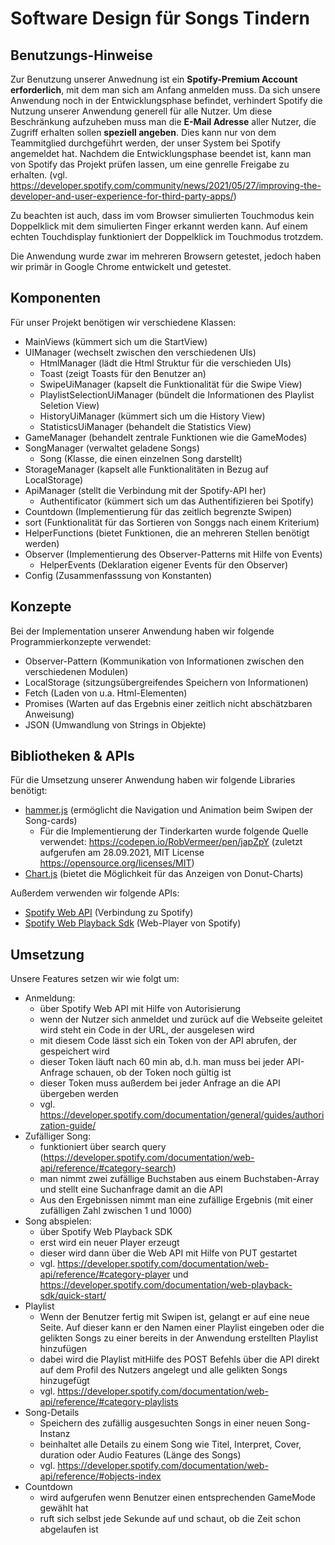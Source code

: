 # Software Design für Songs Tindern #

[comment]:# (Beschreiben Sie hier die intendierte Code-Struktur Ihrer Anwendung. Notieren Sie wesentliche Module oder Konzepte, entlang derer sich Ihre Anwendung strukturieren lässt. Gehen Sie dabei auch auf grundlegende Architekturen, z.B. die Unterscheidung von Server- und Client-Anwendung ein und beschreiben Sie die Art und Weise, wie Teilkomponenten miteinander kommunizieren werden. Entwerfen Sie Strukturen und Vorgaben für zentrale Datenobjekte und geben Sie an, welche Teilbereiche der Anwendung unter Verwendung externe APIs oder Bibliotheken umgesetzt werden sollen. Erweitern und Überarbeiten Sie dieses Dokument im Verlauf des Projektes. Hier soll stets eine aktuelle Dokumentation des aktuell geplanten bzw. umgesetzten Software Designs einsehbar sein.)

## Benutzungs-Hinweise ##

Zur Benutzung unserer Anwednung ist ein **Spotify-Premium Account erforderlich**, mit dem man sich am Anfang anmelden muss. Da sich unsere Anwendung noch in der Entwicklungsphase befindet, verhindert Spotify die Nutzung unserer Anwendung generell für alle Nutzer. Um diese Beschränkung aufzuheben muss man die **E-Mail Adresse** aller Nutzer, die Zugriff erhalten sollen **speziell angeben**. Dies kann nur von dem Teammitglied durchgeführt werden, der unser System bei Spotify angemeldet hat. 
Nachdem die Entwicklungsphase beendet ist, kann man von Spotify das Projekt prüfen lassen, um eine genrelle Freigabe zu erhalten. (vgl. https://developer.spotify.com/community/news/2021/05/27/improving-the-developer-and-user-experience-for-third-party-apps/)

Zu beachten ist auch, dass im vom Browser simulierten Touchmodus kein Doppelklick mit dem simulierten Finger erkannt werden kann. Auf einem echten Touchdisplay funktioniert der Doppelklick im Touchmodus trotzdem.

Die Anwendung wurde zwar im mehreren Browsern getestet, jedoch haben wir primär in Google Chrome entwickelt und getestet.

## Komponenten ##

Für unser Projekt benötigen wir verschiedene Klassen:
- MainViews (kümmert sich um die StartView) 
- UIManager (wechselt zwischen den verschiedenen UIs)
  - HtmlManager (lädt die Html Struktur für die verschieden UIs)
  - Toast (zeigt Toasts für den Benutzer an)
  - SwipeUiManager (kapselt die Funktionalität für die Swipe View)
  - PlaylistSelectionUiManager (bündelt die Informationen des Playlist Seletion View)
  - HistoryUiManager (kümmert sich um die History View)
  - StatisticsUiManager (behandelt die Statistics View)
- GameManager (behandelt zentrale Funktionen wie die GameModes)
- SongManager (verwaltet geladene Songs)
  - Song (Klasse, die einen einzelnen Song darstellt)
- StorageManager (kapselt alle Funktionalitäten in Bezug auf LocalStorage)
- ApiManager (stellt die Verbindung mit der Spotify-API her)
  - Authentificator (kümmert sich um das Authentifizieren bei Spotify)
- Countdown (Implementierung für das zeitlich begrenzte Swipen) 
- sort (Funktionalität für das Sortieren von Songgs nach einem Kriterium)
- HelperFunctions (bietet Funktionen, die an mehreren Stellen benötigt werden)
- Observer (Implementierung des Observer-Patterns mit Hilfe von Events)
  - HelperEvents (Deklaration eigener Events für den Observer)
- Config (Zusammenfasssung von Konstanten)

## Konzepte ##

Bei der Implementation unserer Anwendung haben wir folgende Programmierkonzepte verwendet:
- Observer-Pattern (Kommunikation von Informationen zwischen den verschiedenen Modulen)
- LocalStorage (sitzungsübergreifendes Speichern von Informationen)
- Fetch (Laden von u.a. Html-Elementen)
- Promises (Warten auf das Ergebnis einer zeitlich nicht abschätzbaren Anweisung)
- JSON (Umwandlung von Strings in Objekte)

## Bibliotheken & APIs ##

Für die Umsetzung unserer Anwendung haben wir folgende Libraries benötigt:
- [hammer.js](http://hammerjs.github.io/) (ermöglicht die Navigation und Animation beim Swipen der Song-cards)
    - Für die Implementierung der Tinderkarten wurde folgende Quelle verwendet: https://codepen.io/RobVermeer/pen/japZpY (zuletzt aufgerufen am 28.09.2021, MIT License https://opensource.org/licenses/MIT)
- [Chart.js](https://www.chartjs.org/) (bietet die Möglichkeit für das Anzeigen von Donut-Charts)

Außerdem verwenden wir folgende APIs:
- [Spotify Web API](https://developer.spotify.com/documentation/web-api/) (Verbindung zu Spotify)
- [Spotify Web Playback Sdk](https://developer.spotify.com/documentation/web-playback-sdk/) (Web-Player von Spotify)


## Umsetzung ##

Unsere Features setzen wir wie folgt um:
- Anmeldung:
  - über Spotify Web API mit Hilfe von Autorisierung
  - wenn der Nutzer sich anmeldet und zurück auf die Webseite geleitet wird steht ein Code in der URL, der ausgelesen wird
  - mit diesem Code lässt sich ein Token von der API abrufen, der gespeichert wird
  - dieser Token läuft nach 60 min ab, d.h. man muss bei jeder API-Anfrage schauen, ob der Token noch gültig ist
  - dieser Token muss außerdem bei jeder Anfrage an die API übergeben werden
  - vgl. https://developer.spotify.com/documentation/general/guides/authorization-guide/
- Zufälliger Song:
  - funktioniert über search query (https://developer.spotify.com/documentation/web-api/reference/#category-search)
  - man nimmt zwei zufällige Buchstaben aus einem Buchstaben-Array und stellt eine Suchanfrage damit an die API
  - Aus den Ergebnissen nimmt man eine zufällige Ergebnis (mit einer zufälligen Zahl zwischen 1 und 1000)
- Song abspielen:
  - über Spotify Web Playback SDK
  - erst wird ein neuer Player erzeugt
  - dieser wird dann über die Web API mit Hilfe von PUT gestartet
  - vgl. https://developer.spotify.com/documentation/web-api/reference/#category-player und https://developer.spotify.com/documentation/web-playback-sdk/quick-start/
- Playlist
  - Wenn der Benutzer fertig mit Swipen ist, gelangt er auf eine neue Seite. Auf dieser kann er den Namen einer Playlist eingeben oder die gelikten Songs zu einer bereits in der Anwendung erstellten Playlist hinzufügen
  - dabei wird die Playlist mitHilfe des POST Befehls über die API direkt auf dem Profil des Nutzers angelegt und alle gelikten Songs hinzugefügt
  - vgl. https://developer.spotify.com/documentation/web-api/reference/#category-playlists
- Song-Details
  - Speichern des zufällig ausgesuchten Songs in einer neuen Song-Instanz
  - beinhaltet alle Details zu einem Song wie Titel, Interpret, Cover, duration oder Audio Features (Länge des Songs)
  - vgl. https://developer.spotify.com/documentation/web-api/reference/#objects-index
- Countdown
  - wird aufgerufen wenn Benutzer einen entsprechenden GameMode gewählt hat
  - ruft sich selbst jede Sekunde auf und schaut, ob die Zeit schon abgelaufen ist
